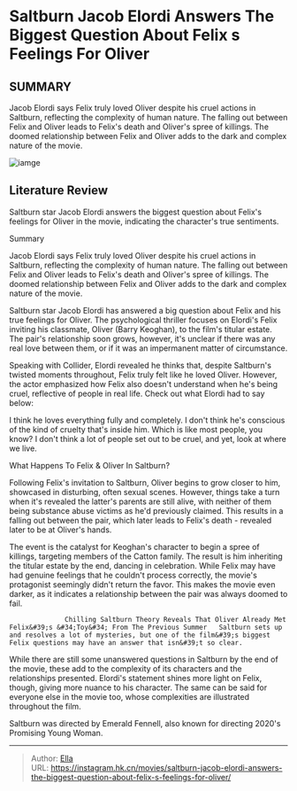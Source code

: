 # Saltburn Jacob Elordi Answers The Biggest Question About Felix s Feelings For Oliver


## SUMMARY 



  Jacob Elordi says Felix truly loved Oliver despite his cruel actions in Saltburn, reflecting the complexity of human nature.   The falling out between Felix and Oliver leads to Felix&#39;s death and Oliver&#39;s spree of killings.   The doomed relationship between Felix and Oliver adds to the dark and complex nature of the movie.  

![iamge](https://static1.srcdn.com/wordpress/wp-content/uploads/2024/01/screen-shot-2024-01-04-at-9-57-53-am.jpg)

## Literature Review

Saltburn star Jacob Elordi answers the biggest question about Felix&#39;s feelings for Oliver in the movie, indicating the character&#39;s true sentiments.





Summary

  Jacob Elordi says Felix truly loved Oliver despite his cruel actions in Saltburn, reflecting the complexity of human nature.   The falling out between Felix and Oliver leads to Felix&#39;s death and Oliver&#39;s spree of killings.   The doomed relationship between Felix and Oliver adds to the dark and complex nature of the movie.  







Saltburn star Jacob Elordi has answered a big question about Felix and his true feelings for Oliver. The psychological thriller focuses on Elordi&#39;s Felix inviting his classmate, Oliver (Barry Keoghan), to the film&#39;s titular estate. The pair&#39;s relationship soon grows, however, it&#39;s unclear if there was any real love between them, or if it was an impermanent matter of circumstance.

Speaking with Collider, Elordi revealed he thinks that, despite Saltburn&#39;s twisted moments throughout, Felix truly felt like he loved Oliver. However, the actor emphasized how Felix also doesn&#39;t understand when he&#39;s being cruel, reflective of people in real life. Check out what Elordi had to say below:


I think he loves everything fully and completely. I don&#39;t think he&#39;s conscious of the kind of cruelty that&#39;s inside him. Which is like most people, you know? I don&#39;t think a lot of people set out to be cruel, and yet, look at where we live.



 What Happens To Felix &amp; Oliver In Saltburn? 
          




Following Felix&#39;s invitation to Saltburn, Oliver begins to grow closer to him, showcased in disturbing, often sexual scenes. However, things take a turn when it&#39;s revealed the latter&#39;s parents are still alive, with neither of them being substance abuse victims as he&#39;d previously claimed. This results in a falling out between the pair, which later leads to Felix&#39;s death - revealed later to be at Oliver&#39;s hands.

The event is the catalyst for Keoghan&#39;s character to begin a spree of killings, targeting members of the Catton family. The result is him inheriting the titular estate by the end, dancing in celebration. While Felix may have had genuine feelings that he couldn&#39;t process correctly, the movie&#39;s protagonist seemingly didn&#39;t return the favor. This makes the movie even darker, as it indicates a relationship between the pair was always doomed to fail.

                  Chilling Saltburn Theory Reveals That Oliver Already Met Felix&#39;s &#34;Toy&#34; From The Previous Summer   Saltburn sets up and resolves a lot of mysteries, but one of the film&#39;s biggest Felix questions may have an answer that isn&#39;t so clear.   




While there are still some unanswered questions in Saltburn by the end of the movie, these add to the complexity of its characters and the relationships presented. Elordi&#39;s statement shines more light on Felix, though, giving more nuance to his character. The same can be said for everyone else in the movie too, whose complexities are illustrated throughout the film.



Saltburn was directed by Emerald Fennell, also known for directing 2020&#39;s Promising Young Woman.






---

> Author: [Ella](https://instagram.hk.cn/)  
> URL: https://instagram.hk.cn/movies/saltburn-jacob-elordi-answers-the-biggest-question-about-felix-s-feelings-for-oliver/  

